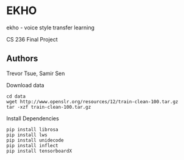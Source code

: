 # EKHO

ekho - voice style transfer learning


CS 236 Final Project

## Authors
Trevor Tsue, Samir Sen

Download data
```
cd data
wget http://www.openslr.org/resources/12/train-clean-100.tar.gz
tar -xzf train-clean-100.tar.gz
```

Install Dependencies
```
pip install librosa
pip install lws
pip install unidecode
pip install inflect
pip install tensorboardX
```
